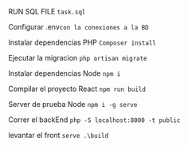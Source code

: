 RUN SQL FILE `task.sql`

Configurar .env`con la conexiones a la BD`

Instalar dependencias PHP `Composer install`

Ejecutar la migracion `php artisan migrate`

Instalar dependencias Node `npm i`

Compilar el proyecto React `npm run build`

Server de prueba Node `npm i -g serve`

Correr el backEnd `php -S localhost:8000 -t public`

levantar el front `serve .\build`

